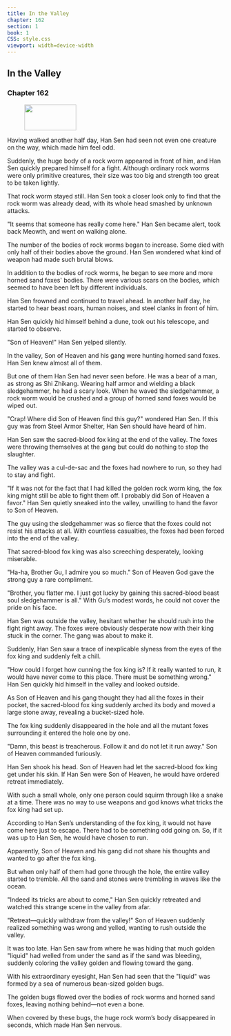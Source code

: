 ```yaml
---
title: In the Valley
chapter: 162
section: 1
book: 1
CSS: style.css
viewport: width=device-width
---
```


## In the Valley

### Chapter 162

<figure>
	<img src="../Images/gem.gif" alt="" id="gem" width="120" height="60" />
</figure>

Having walked another half day, Han Sen had seen not even one creature on the way, which made him feel odd.

Suddenly, the huge body of a rock worm appeared in front of him, and Han Sen quickly prepared himself for a fight. Although ordinary rock worms were only primitive creatures, their size was too big and strength too great to be taken lightly.

That rock worm stayed still. Han Sen took a closer look only to find that the rock worm was already dead, with its whole head smashed by unknown attacks.

"It seems that someone has really come here." Han Sen became alert, took back Meowth, and went on walking alone.

The number of the bodies of rock worms began to increase. Some died with only half of their bodies above the ground. Han Sen wondered what kind of weapon had made such brutal blows.

In addition to the bodies of rock worms, he began to see more and more horned sand foxes' bodies. There were various scars on the bodies, which seemed to have been left by different individuals.

Han Sen frowned and continued to travel ahead. In another half day, he started to hear beast roars, human noises, and steel clanks in front of him.

Han Sen quickly hid himself behind a dune, took out his telescope, and started to observe.

"Son of Heaven!" Han Sen yelped silently.

In the valley, Son of Heaven and his gang were hunting horned sand foxes. Han Sen knew almost all of them.

But one of them Han Sen had never seen before. He was a bear of a man, as strong as Shi Zhikang. Wearing half armor and wielding a black sledgehammer, he had a scary look. When he waved the sledgehammer, a rock worm would be crushed and a group of horned sand foxes would be wiped out.

"Crap! Where did Son of Heaven find this guy?" wondered Han Sen. If this guy was from Steel Armor Shelter, Han Sen should have heard of him.

Han Sen saw the sacred-blood fox king at the end of the valley. The foxes were throwing themselves at the gang but could do nothing to stop the slaughter.

The valley was a cul-de-sac and the foxes had nowhere to run, so they had to stay and fight.

"If it was not for the fact that I had killed the golden rock worm king, the fox king might still be able to fight them off. I probably did Son of Heaven a favor." Han Sen quietly sneaked into the valley, unwilling to hand the favor to Son of Heaven.

The guy using the sledgehammer was so fierce that the foxes could not resist his attacks at all. With countless casualties, the foxes had been forced into the end of the valley.

That sacred-blood fox king was also screeching desperately, looking miserable.

"Ha-ha, Brother Gu, I admire you so much." Son of Heaven God gave the strong guy a rare compliment.

"Brother, you flatter me. I just got lucky by gaining this sacred-blood beast soul sledgehammer is all." With Gu’s modest words, he could not cover the pride on his face.

Han Sen was outside the valley, hesitant whether he should rush into the fight right away. The foxes were obviously desperate now with their king stuck in the corner. The gang was about to make it.

Suddenly, Han Sen saw a trace of inexplicable slyness from the eyes of the fox king and suddenly felt a chill.

"How could I forget how cunning the fox king is? If it really wanted to run, it would have never come to this place. There must be something wrong." Han Sen quickly hid himself in the valley and looked outside.

As Son of Heaven and his gang thought they had all the foxes in their pocket, the sacred-blood fox king suddenly arched its body and moved a large stone away, revealing a bucket-sized hole.

The fox king suddenly disappeared in the hole and all the mutant foxes surrounding it entered the hole one by one.

"Damn, this beast is treacherous. Follow it and do not let it run away." Son of Heaven commanded furiously.

Han Sen shook his head. Son of Heaven had let the sacred-blood fox king get under his skin. If Han Sen were Son of Heaven, he would have ordered retreat immediately.

With such a small whole, only one person could squirm through like a snake at a time. There was no way to use weapons and god knows what tricks the fox king had set up.

According to Han Sen’s understanding of the fox king, it would not have come here just to escape. There had to be something odd going on. So, if it was up to Han Sen, he would have chosen to run.

Apparently, Son of Heaven and his gang did not share his thoughts and wanted to go after the fox king.

But when only half of them had gone through the hole, the entire valley started to tremble. All the sand and stones were trembling in waves like the ocean.

"Indeed its tricks are about to come," Han Sen quickly retreated and watched this strange scene in the valley from afar.

"Retreat—quickly withdraw from the valley!" Son of Heaven suddenly realized something was wrong and yelled, wanting to rush outside the valley.

It was too late. Han Sen saw from where he was hiding that much golden "liquid" had welled from under the sand as if the sand was bleeding, suddenly coloring the valley golden and flowing toward the gang.

With his extraordinary eyesight, Han Sen had seen that the "liquid" was formed by a sea of numerous bean-sized golden bugs.

The golden bugs flowed over the bodies of rock worms and horned sand foxes, leaving nothing behind—not even a bone.

When covered by these bugs, the huge rock worm’s body disappeared in seconds, which made Han Sen nervous.